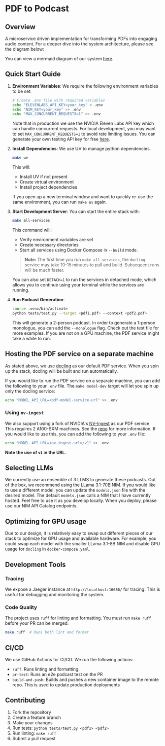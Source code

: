 # PDF to Podcast

## Overview
A microservice driven implementation for transforming PDFs into engaging audio content. For a deeper dive into the system architecture, please see the diagram below:

You can view a mermaid diagram of our system [here](docs/README.md).

## Quick Start Guide

1. **Environment Variables**:
   We require the following environment variables to be set:
   ```bash
   # Create .env file with required variables
   echo "ELEVENLABS_API_KEY=your_key" > .env
   echo "NIM_KEY=your_key" >> .env
   echo "MAX_CONCURRENT_REQUESTS=1" >> .env
   ```

   Note that in production we use the NVIDIA Eleven Labs API key which can handle concurrent requests. For local development, you may want to set `MAX_CONCURRENT_REQUESTS=1` to avoid rate limiting issues. You can generate your own testing API key for free [here](https://elevenlabs.io/).

2. **Install Dependencies**:
   We use UV to manage python dependencies.
   
   ```bash
   make uv
   ```
   This will:
   - Install UV if not present
   - Create virtual environment
   - Install project dependencies

   If you open up a new terminal window and want to quickly re-use the same environment, you can run `make uv` again.

3. **Start Development Server**:
   You can start the entire stack with:
   ```bash
   make all-services
   ```

   This command will:
   - Verify environment variables are set
   - Create necessary directories
   - Start all services using Docker Compose in `--build` mode. 

   > **Note:** The first time you run `make all-services`, the `docling` service may take 10-15 minutes to pull and build. Subsequent runs will be much faster.

   You can also set `DETACH=1` to run the services in detached mode, which allows you to continue using your terminal while the services are running.

4. **Run Podcast Generation**:
   ```bash
   source .venv/bin/activate
   python tests/test.py --target <pdf1.pdf> --context <pdf2.pdf>
   ```

   This will generate a 2-person podcast. In order to generate a 1-person monologue, you can add the `--monologue` flag. Check out the test file for more examples. If you are not on a GPU machine, the PDF service might take a while to run.

## Hosting the PDF service on a separate machine

As stated above, we use [docling](https://github.com/DS4SD/docling) as our default PDF service. When you spin up the stack, docling will be built and run automatically.

If you would like to run the PDF service on a separate machine, you can add the following to your `.env` file. The `make model-dev` target will let you spin up only the docling service:
```bash
echo "MODEL_API_URL=<pdf-model-service-url" >> .env
```

### Using `nv-ingest`

We also support using a fork of NVIDIA's [NV-Ingest](https://github.com/NVIDIA/NV-Ingest) as our PDF service. This requires 2 A100-SXM machines. See the [repo](https://github.com/jdye64/nv-ingest/tree/brev-dev-convert-endpoint) for more information. If you would like to use this, you can add the following to your `.env` file:
```bash
echo "MODEL_API_URL=<nv-ingest-url>/v1" >> .env
```
**Note the use of `v1` in the URL.**    

## Selecting LLMs 

We currently use an ensemble of 3 LLMS to generate these podcasts. Out of the box, we recommend using the LLama 3.1-70B NIM. If you would like to use a different model, you can update the `models.json` file with the desired model. The default `models.json` calls a NIM that I have currently hosted. Feel free to use it as you develop locally. When you deploy, please use our NIM API Catalog endpoints.

## Optimizing for GPU usage

Due to our design, it is relatively easy to swap out different pieces of our stack to optimize for GPU usage and available hardware. For example, you could swap each model with the smaller LLama 3.1-8B NIM and disable GPU usage for `docling` in `docker-compose.yaml`.

## Development Tools

### Tracing
We expose a Jaeger instance at `http://localhost:16686/` for tracing. This is useful for debugging and monitoring the system.

### Code Quality
The project uses `ruff` for linting and formatting. You must run `make ruff` before your PR can be merged:
```bash
make ruff  # Runs both lint and format
```

## CI/CD
We use GitHub Actions for CI/CD. We run the following actions:
- `ruff`: Runs linting and formatting
- `pr-test`: Runs an e2e podcast test on the PR
- `build-and-push`: Builds and pushes a new container image to the remote repo. This is used to update production deployments

## Contributing

1. Fork the repository
2. Create a feature branch
3. Make your changes
4. Run tests: `python tests/test.py <pdf1> <pdf2>`
5. Run linting: `make ruff`
6. Submit a pull request